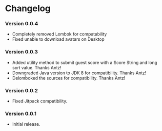 # Changelog
### Version 0.0.4
* Completely removed Lombok for compatability
* Fixed unable to download avatars on Desktop
### Version 0.0.3
* Added utility method to submit guest score with a Score String and long sort value. Thanks Antz!
* Downgraded Java version to JDK 8 for compatibility. Thanks Antz!
* Delomboked the sources for compatibility. Thanks Antz!
### Version 0.0.2
* Fixed Jitpack compatibility.
### Version 0.0.1
* Initial release.